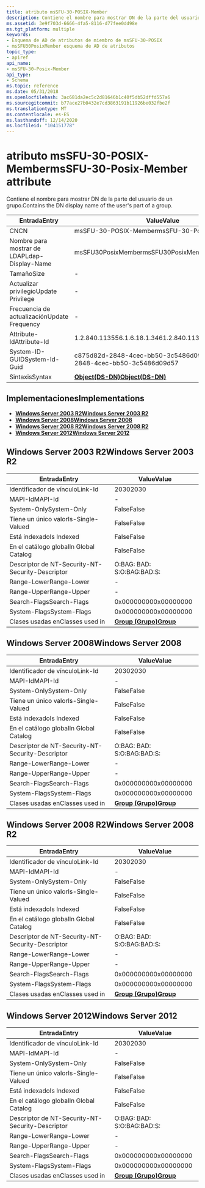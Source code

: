 ```yaml
---
title: atributo msSFU-30-POSIX-Member
description: Contiene el nombre para mostrar DN de la parte del usuario de un grupo.
ms.assetid: 3e9f703d-6666-4fa5-8116-d77fee0dd98e
ms.tgt_platform: multiple
keywords:
- Esquema de AD de atributos de miembro de msSFU-30-POSIX
- msSFU30PosixMember esquema de AD de atributos
topic_type:
- apiref
api_name:
- msSFU-30-Posix-Member
api_type:
- Schema
ms.topic: reference
ms.date: 05/31/2018
ms.openlocfilehash: 3ac681da2ec5c2d81646b1c40f5db52dffd557a6
ms.sourcegitcommit: b77ace27b0432e7cd3863191b11926be032fbe2f
ms.translationtype: MT
ms.contentlocale: es-ES
ms.lasthandoff: 12/14/2020
ms.locfileid: "104151778"
---
```

# <a name="mssfu-30-posix-member-attribute"></a><span data-ttu-id="7872d-105">atributo msSFU-30-POSIX-Member</span><span class="sxs-lookup"><span data-stu-id="7872d-105">msSFU-30-Posix-Member attribute</span></span>

<span data-ttu-id="7872d-106">Contiene el nombre para mostrar DN de la parte del usuario de un grupo.</span><span class="sxs-lookup"><span data-stu-id="7872d-106">Contains the DN display name of the user's part of a group.</span></span>



| <span data-ttu-id="7872d-107">Entrada</span><span class="sxs-lookup"><span data-stu-id="7872d-107">Entry</span></span> | <span data-ttu-id="7872d-108">Value</span><span class="sxs-lookup"><span data-stu-id="7872d-108">Value</span></span> |
|-------------------|-----------------------------------------|
| <span data-ttu-id="7872d-109">CN</span><span class="sxs-lookup"><span data-stu-id="7872d-109">CN</span></span>                | <span data-ttu-id="7872d-110">msSFU-30-POSIX-Member</span><span class="sxs-lookup"><span data-stu-id="7872d-110">msSFU-30-Posix-Member</span></span>                   |
| <span data-ttu-id="7872d-111">Nombre para mostrar de LDAP</span><span class="sxs-lookup"><span data-stu-id="7872d-111">Ldap-Display-Name</span></span> | <span data-ttu-id="7872d-112">msSFU30PosixMember</span><span class="sxs-lookup"><span data-stu-id="7872d-112">msSFU30PosixMember</span></span>                      |
| <span data-ttu-id="7872d-113">Tamaño</span><span class="sxs-lookup"><span data-stu-id="7872d-113">Size</span></span>              | \-                                      |
| <span data-ttu-id="7872d-114">Actualizar privilegio</span><span class="sxs-lookup"><span data-stu-id="7872d-114">Update Privilege</span></span>  | \-                                      |
| <span data-ttu-id="7872d-115">Frecuencia de actualización</span><span class="sxs-lookup"><span data-stu-id="7872d-115">Update Frequency</span></span>  | \-                                      |
| <span data-ttu-id="7872d-116">Attribute-Id</span><span class="sxs-lookup"><span data-stu-id="7872d-116">Attribute-Id</span></span>      | <span data-ttu-id="7872d-117">1.2.840.113556.1.6.18.1.346</span><span class="sxs-lookup"><span data-stu-id="7872d-117">1.2.840.113556.1.6.18.1.346</span></span>             |
| <span data-ttu-id="7872d-118">System-ID-GUID</span><span class="sxs-lookup"><span data-stu-id="7872d-118">System-Id-Guid</span></span>    | <span data-ttu-id="7872d-119">c875d82d-2848-4cec-bb50-3c5486d09d57</span><span class="sxs-lookup"><span data-stu-id="7872d-119">c875d82d-2848-4cec-bb50-3c5486d09d57</span></span>    |
| <span data-ttu-id="7872d-120">Sintaxis</span><span class="sxs-lookup"><span data-stu-id="7872d-120">Syntax</span></span>            | [<span data-ttu-id="7872d-121">**Object(DS-DN)**</span><span class="sxs-lookup"><span data-stu-id="7872d-121">**Object(DS-DN)**</span></span>](s-object-ds-dn.md) |



## <a name="implementations"></a><span data-ttu-id="7872d-122">Implementaciones</span><span class="sxs-lookup"><span data-stu-id="7872d-122">Implementations</span></span>

-   [<span data-ttu-id="7872d-123">**Windows Server 2003 R2**</span><span class="sxs-lookup"><span data-stu-id="7872d-123">**Windows Server 2003 R2**</span></span>](#windows-server-2003-r2)
-   [<span data-ttu-id="7872d-124">**Windows Server 2008**</span><span class="sxs-lookup"><span data-stu-id="7872d-124">**Windows Server 2008**</span></span>](#windows-server-2008)
-   [<span data-ttu-id="7872d-125">**Windows Server 2008 R2**</span><span class="sxs-lookup"><span data-stu-id="7872d-125">**Windows Server 2008 R2**</span></span>](#windows-server-2008-r2)
-   [<span data-ttu-id="7872d-126">**Windows Server 2012**</span><span class="sxs-lookup"><span data-stu-id="7872d-126">**Windows Server 2012**</span></span>](#windows-server-2012)

## <a name="windows-server-2003-r2"></a><span data-ttu-id="7872d-127">Windows Server 2003 R2</span><span class="sxs-lookup"><span data-stu-id="7872d-127">Windows Server 2003 R2</span></span>



| <span data-ttu-id="7872d-128">Entrada</span><span class="sxs-lookup"><span data-stu-id="7872d-128">Entry</span></span> | <span data-ttu-id="7872d-129">Value</span><span class="sxs-lookup"><span data-stu-id="7872d-129">Value</span></span> |
|------------------------|-------------------------------------|
| <span data-ttu-id="7872d-130">Identificador de vínculo</span><span class="sxs-lookup"><span data-stu-id="7872d-130">Link-Id</span></span>                | <span data-ttu-id="7872d-131">2030</span><span class="sxs-lookup"><span data-stu-id="7872d-131">2030</span></span>                                |
| <span data-ttu-id="7872d-132">MAPI-Id</span><span class="sxs-lookup"><span data-stu-id="7872d-132">MAPI-Id</span></span>                | \-                                  |
| <span data-ttu-id="7872d-133">System-Only</span><span class="sxs-lookup"><span data-stu-id="7872d-133">System-Only</span></span>            | <span data-ttu-id="7872d-134">False</span><span class="sxs-lookup"><span data-stu-id="7872d-134">False</span></span>                               |
| <span data-ttu-id="7872d-135">Tiene un único valor</span><span class="sxs-lookup"><span data-stu-id="7872d-135">Is-Single-Valued</span></span>       | <span data-ttu-id="7872d-136">False</span><span class="sxs-lookup"><span data-stu-id="7872d-136">False</span></span>                               |
| <span data-ttu-id="7872d-137">Está indexado</span><span class="sxs-lookup"><span data-stu-id="7872d-137">Is Indexed</span></span>             | <span data-ttu-id="7872d-138">False</span><span class="sxs-lookup"><span data-stu-id="7872d-138">False</span></span>                               |
| <span data-ttu-id="7872d-139">En el catálogo global</span><span class="sxs-lookup"><span data-stu-id="7872d-139">In Global Catalog</span></span>      | <span data-ttu-id="7872d-140">False</span><span class="sxs-lookup"><span data-stu-id="7872d-140">False</span></span>                               |
| <span data-ttu-id="7872d-141">Descriptor de NT-Security-</span><span class="sxs-lookup"><span data-stu-id="7872d-141">NT-Security-Descriptor</span></span> | <span data-ttu-id="7872d-142">O:BAG: BAD: S:</span><span class="sxs-lookup"><span data-stu-id="7872d-142">O:BAG:BAD:S:</span></span>                        |
| <span data-ttu-id="7872d-143">Range-Lower</span><span class="sxs-lookup"><span data-stu-id="7872d-143">Range-Lower</span></span>            | \-                                  |
| <span data-ttu-id="7872d-144">Range-Upper</span><span class="sxs-lookup"><span data-stu-id="7872d-144">Range-Upper</span></span>            | \-                                  |
| <span data-ttu-id="7872d-145">Search-Flags</span><span class="sxs-lookup"><span data-stu-id="7872d-145">Search-Flags</span></span>           | <span data-ttu-id="7872d-146">0x00000000</span><span class="sxs-lookup"><span data-stu-id="7872d-146">0x00000000</span></span>                          |
| <span data-ttu-id="7872d-147">System-Flags</span><span class="sxs-lookup"><span data-stu-id="7872d-147">System-Flags</span></span>           | <span data-ttu-id="7872d-148">0x00000000</span><span class="sxs-lookup"><span data-stu-id="7872d-148">0x00000000</span></span>                          |
| <span data-ttu-id="7872d-149">Clases usadas en</span><span class="sxs-lookup"><span data-stu-id="7872d-149">Classes used in</span></span>        | [<span data-ttu-id="7872d-150">**Group (Grupo)**</span><span class="sxs-lookup"><span data-stu-id="7872d-150">**Group**</span></span>](c-group.md)<br/> |



## <a name="windows-server-2008"></a><span data-ttu-id="7872d-151">Windows Server 2008</span><span class="sxs-lookup"><span data-stu-id="7872d-151">Windows Server 2008</span></span>



| <span data-ttu-id="7872d-152">Entrada</span><span class="sxs-lookup"><span data-stu-id="7872d-152">Entry</span></span> | <span data-ttu-id="7872d-153">Value</span><span class="sxs-lookup"><span data-stu-id="7872d-153">Value</span></span> |
|------------------------|-------------------------------------|
| <span data-ttu-id="7872d-154">Identificador de vínculo</span><span class="sxs-lookup"><span data-stu-id="7872d-154">Link-Id</span></span>                | <span data-ttu-id="7872d-155">2030</span><span class="sxs-lookup"><span data-stu-id="7872d-155">2030</span></span>                                |
| <span data-ttu-id="7872d-156">MAPI-Id</span><span class="sxs-lookup"><span data-stu-id="7872d-156">MAPI-Id</span></span>                | \-                                  |
| <span data-ttu-id="7872d-157">System-Only</span><span class="sxs-lookup"><span data-stu-id="7872d-157">System-Only</span></span>            | <span data-ttu-id="7872d-158">False</span><span class="sxs-lookup"><span data-stu-id="7872d-158">False</span></span>                               |
| <span data-ttu-id="7872d-159">Tiene un único valor</span><span class="sxs-lookup"><span data-stu-id="7872d-159">Is-Single-Valued</span></span>       | <span data-ttu-id="7872d-160">False</span><span class="sxs-lookup"><span data-stu-id="7872d-160">False</span></span>                               |
| <span data-ttu-id="7872d-161">Está indexado</span><span class="sxs-lookup"><span data-stu-id="7872d-161">Is Indexed</span></span>             | <span data-ttu-id="7872d-162">False</span><span class="sxs-lookup"><span data-stu-id="7872d-162">False</span></span>                               |
| <span data-ttu-id="7872d-163">En el catálogo global</span><span class="sxs-lookup"><span data-stu-id="7872d-163">In Global Catalog</span></span>      | <span data-ttu-id="7872d-164">False</span><span class="sxs-lookup"><span data-stu-id="7872d-164">False</span></span>                               |
| <span data-ttu-id="7872d-165">Descriptor de NT-Security-</span><span class="sxs-lookup"><span data-stu-id="7872d-165">NT-Security-Descriptor</span></span> | <span data-ttu-id="7872d-166">O:BAG: BAD: S:</span><span class="sxs-lookup"><span data-stu-id="7872d-166">O:BAG:BAD:S:</span></span>                        |
| <span data-ttu-id="7872d-167">Range-Lower</span><span class="sxs-lookup"><span data-stu-id="7872d-167">Range-Lower</span></span>            | \-                                  |
| <span data-ttu-id="7872d-168">Range-Upper</span><span class="sxs-lookup"><span data-stu-id="7872d-168">Range-Upper</span></span>            | \-                                  |
| <span data-ttu-id="7872d-169">Search-Flags</span><span class="sxs-lookup"><span data-stu-id="7872d-169">Search-Flags</span></span>           | <span data-ttu-id="7872d-170">0x00000000</span><span class="sxs-lookup"><span data-stu-id="7872d-170">0x00000000</span></span>                          |
| <span data-ttu-id="7872d-171">System-Flags</span><span class="sxs-lookup"><span data-stu-id="7872d-171">System-Flags</span></span>           | <span data-ttu-id="7872d-172">0x00000000</span><span class="sxs-lookup"><span data-stu-id="7872d-172">0x00000000</span></span>                          |
| <span data-ttu-id="7872d-173">Clases usadas en</span><span class="sxs-lookup"><span data-stu-id="7872d-173">Classes used in</span></span>        | [<span data-ttu-id="7872d-174">**Group (Grupo)**</span><span class="sxs-lookup"><span data-stu-id="7872d-174">**Group**</span></span>](c-group.md)<br/> |



## <a name="windows-server-2008-r2"></a><span data-ttu-id="7872d-175">Windows Server 2008 R2</span><span class="sxs-lookup"><span data-stu-id="7872d-175">Windows Server 2008 R2</span></span>



| <span data-ttu-id="7872d-176">Entrada</span><span class="sxs-lookup"><span data-stu-id="7872d-176">Entry</span></span> | <span data-ttu-id="7872d-177">Value</span><span class="sxs-lookup"><span data-stu-id="7872d-177">Value</span></span> |
|------------------------|-------------------------------------|
| <span data-ttu-id="7872d-178">Identificador de vínculo</span><span class="sxs-lookup"><span data-stu-id="7872d-178">Link-Id</span></span>                | <span data-ttu-id="7872d-179">2030</span><span class="sxs-lookup"><span data-stu-id="7872d-179">2030</span></span>                                |
| <span data-ttu-id="7872d-180">MAPI-Id</span><span class="sxs-lookup"><span data-stu-id="7872d-180">MAPI-Id</span></span>                | \-                                  |
| <span data-ttu-id="7872d-181">System-Only</span><span class="sxs-lookup"><span data-stu-id="7872d-181">System-Only</span></span>            | <span data-ttu-id="7872d-182">False</span><span class="sxs-lookup"><span data-stu-id="7872d-182">False</span></span>                               |
| <span data-ttu-id="7872d-183">Tiene un único valor</span><span class="sxs-lookup"><span data-stu-id="7872d-183">Is-Single-Valued</span></span>       | <span data-ttu-id="7872d-184">False</span><span class="sxs-lookup"><span data-stu-id="7872d-184">False</span></span>                               |
| <span data-ttu-id="7872d-185">Está indexado</span><span class="sxs-lookup"><span data-stu-id="7872d-185">Is Indexed</span></span>             | <span data-ttu-id="7872d-186">False</span><span class="sxs-lookup"><span data-stu-id="7872d-186">False</span></span>                               |
| <span data-ttu-id="7872d-187">En el catálogo global</span><span class="sxs-lookup"><span data-stu-id="7872d-187">In Global Catalog</span></span>      | <span data-ttu-id="7872d-188">False</span><span class="sxs-lookup"><span data-stu-id="7872d-188">False</span></span>                               |
| <span data-ttu-id="7872d-189">Descriptor de NT-Security-</span><span class="sxs-lookup"><span data-stu-id="7872d-189">NT-Security-Descriptor</span></span> | <span data-ttu-id="7872d-190">O:BAG: BAD: S:</span><span class="sxs-lookup"><span data-stu-id="7872d-190">O:BAG:BAD:S:</span></span>                        |
| <span data-ttu-id="7872d-191">Range-Lower</span><span class="sxs-lookup"><span data-stu-id="7872d-191">Range-Lower</span></span>            | \-                                  |
| <span data-ttu-id="7872d-192">Range-Upper</span><span class="sxs-lookup"><span data-stu-id="7872d-192">Range-Upper</span></span>            | \-                                  |
| <span data-ttu-id="7872d-193">Search-Flags</span><span class="sxs-lookup"><span data-stu-id="7872d-193">Search-Flags</span></span>           | <span data-ttu-id="7872d-194">0x00000000</span><span class="sxs-lookup"><span data-stu-id="7872d-194">0x00000000</span></span>                          |
| <span data-ttu-id="7872d-195">System-Flags</span><span class="sxs-lookup"><span data-stu-id="7872d-195">System-Flags</span></span>           | <span data-ttu-id="7872d-196">0x00000000</span><span class="sxs-lookup"><span data-stu-id="7872d-196">0x00000000</span></span>                          |
| <span data-ttu-id="7872d-197">Clases usadas en</span><span class="sxs-lookup"><span data-stu-id="7872d-197">Classes used in</span></span>        | [<span data-ttu-id="7872d-198">**Group (Grupo)**</span><span class="sxs-lookup"><span data-stu-id="7872d-198">**Group**</span></span>](c-group.md)<br/> |



## <a name="windows-server-2012"></a><span data-ttu-id="7872d-199">Windows Server 2012</span><span class="sxs-lookup"><span data-stu-id="7872d-199">Windows Server 2012</span></span>



| <span data-ttu-id="7872d-200">Entrada</span><span class="sxs-lookup"><span data-stu-id="7872d-200">Entry</span></span> | <span data-ttu-id="7872d-201">Value</span><span class="sxs-lookup"><span data-stu-id="7872d-201">Value</span></span> |
|------------------------|-------------------------------------|
| <span data-ttu-id="7872d-202">Identificador de vínculo</span><span class="sxs-lookup"><span data-stu-id="7872d-202">Link-Id</span></span>                | <span data-ttu-id="7872d-203">2030</span><span class="sxs-lookup"><span data-stu-id="7872d-203">2030</span></span>                                |
| <span data-ttu-id="7872d-204">MAPI-Id</span><span class="sxs-lookup"><span data-stu-id="7872d-204">MAPI-Id</span></span>                | \-                                  |
| <span data-ttu-id="7872d-205">System-Only</span><span class="sxs-lookup"><span data-stu-id="7872d-205">System-Only</span></span>            | <span data-ttu-id="7872d-206">False</span><span class="sxs-lookup"><span data-stu-id="7872d-206">False</span></span>                               |
| <span data-ttu-id="7872d-207">Tiene un único valor</span><span class="sxs-lookup"><span data-stu-id="7872d-207">Is-Single-Valued</span></span>       | <span data-ttu-id="7872d-208">False</span><span class="sxs-lookup"><span data-stu-id="7872d-208">False</span></span>                               |
| <span data-ttu-id="7872d-209">Está indexado</span><span class="sxs-lookup"><span data-stu-id="7872d-209">Is Indexed</span></span>             | <span data-ttu-id="7872d-210">False</span><span class="sxs-lookup"><span data-stu-id="7872d-210">False</span></span>                               |
| <span data-ttu-id="7872d-211">En el catálogo global</span><span class="sxs-lookup"><span data-stu-id="7872d-211">In Global Catalog</span></span>      | <span data-ttu-id="7872d-212">False</span><span class="sxs-lookup"><span data-stu-id="7872d-212">False</span></span>                               |
| <span data-ttu-id="7872d-213">Descriptor de NT-Security-</span><span class="sxs-lookup"><span data-stu-id="7872d-213">NT-Security-Descriptor</span></span> | <span data-ttu-id="7872d-214">O:BAG: BAD: S:</span><span class="sxs-lookup"><span data-stu-id="7872d-214">O:BAG:BAD:S:</span></span>                        |
| <span data-ttu-id="7872d-215">Range-Lower</span><span class="sxs-lookup"><span data-stu-id="7872d-215">Range-Lower</span></span>            | \-                                  |
| <span data-ttu-id="7872d-216">Range-Upper</span><span class="sxs-lookup"><span data-stu-id="7872d-216">Range-Upper</span></span>            | \-                                  |
| <span data-ttu-id="7872d-217">Search-Flags</span><span class="sxs-lookup"><span data-stu-id="7872d-217">Search-Flags</span></span>           | <span data-ttu-id="7872d-218">0x00000000</span><span class="sxs-lookup"><span data-stu-id="7872d-218">0x00000000</span></span>                          |
| <span data-ttu-id="7872d-219">System-Flags</span><span class="sxs-lookup"><span data-stu-id="7872d-219">System-Flags</span></span>           | <span data-ttu-id="7872d-220">0x00000000</span><span class="sxs-lookup"><span data-stu-id="7872d-220">0x00000000</span></span>                          |
| <span data-ttu-id="7872d-221">Clases usadas en</span><span class="sxs-lookup"><span data-stu-id="7872d-221">Classes used in</span></span>        | [<span data-ttu-id="7872d-222">**Group (Grupo)**</span><span class="sxs-lookup"><span data-stu-id="7872d-222">**Group**</span></span>](c-group.md)<br/> |



 

 





